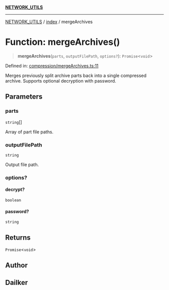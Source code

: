 [**NETWORK_UTILS**](../../README.md)

***

[NETWORK_UTILS](../../README.md) / [index](../README.md) / mergeArchives

# Function: mergeArchives()

> **mergeArchives**(`parts`, `outputFilePath`, `options?`): `Promise`\<`void`\>

Defined in: [compression/mergeArchives.ts:11](https://github.com/dailker/everyutil-js/blob/7799f3f003cb23f425be3f1c83c38483e2648188/src/compression/mergeArchives.ts#L11)

Merges previously split archive parts back into a single compressed archive.
Supports optional decryption with password.

## Parameters

### parts

`string`[]

Array of part file paths.

### outputFilePath

`string`

Output file path.

### options?

#### decrypt?

`boolean`

#### password?

`string`

## Returns

`Promise`\<`void`\>

## Author

## Dailker
